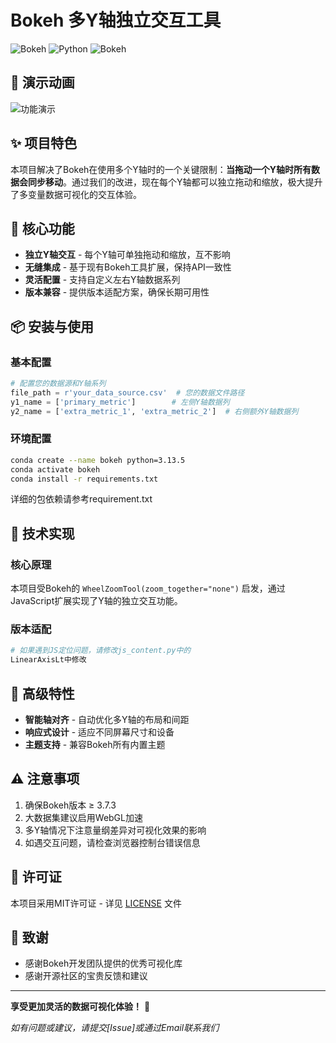 # Bokeh 多Y轴独立交互工具

![Bokeh](https://static.bokeh.org/logos/logotype.svg)
![Python](https://img.shields.io/badge/Python-3.13.5-blue.svg)
![Bokeh](https://img.shields.io/badge/Bokeh-3.7.3-orange.svg)

## 🎥 演示动画
![功能演示](example.gif)


## ✨ 项目特色

本项目解决了Bokeh在使用多个Y轴时的一个关键限制：**当拖动一个Y轴时所有数据会同步移动**。通过我们的改进，现在每个Y轴都可以独立拖动和缩放，极大提升了多变量数据可视化的交互体验。

## 🚀 核心功能

- **独立Y轴交互** - 每个Y轴可单独拖动和缩放，互不影响
- **无缝集成** - 基于现有Bokeh工具扩展，保持API一致性
- **灵活配置** - 支持自定义左右Y轴数据系列
- **版本兼容** - 提供版本适配方案，确保长期可用性

## 📦 安装与使用

### 基本配置

```python
# 配置您的数据源和Y轴系列
file_path = r'your_data_source.csv'  # 您的数据文件路径
y1_name = ['primary_metric']        # 左侧Y轴数据列
y2_name = ['extra_metric_1', 'extra_metric_2']  # 右侧额外Y轴数据列
```
### 环境配置
```bash
conda create --name bokeh python=3.13.5
conda activate bokeh
conda install -r requirements.txt
```
详细的包依赖请参考requirement.txt

## 🔧 技术实现

### 核心原理

本项目受Bokeh的 `WheelZoomTool(zoom_together="none")` 启发，通过JavaScript扩展实现了Y轴的独立交互功能。

### 版本适配

```python
# 如果遇到JS定位问题，请修改js_content.py中的
LinearAxisLt中修改
```

## 🌟 高级特性

- **智能轴对齐** - 自动优化多Y轴的布局和间距
- **响应式设计** - 适应不同屏幕尺寸和设备
- **主题支持** - 兼容Bokeh所有内置主题

## ⚠️ 注意事项

1. 确保Bokeh版本 ≥ 3.7.3
2. 大数据集建议启用WebGL加速
3. 多Y轴情况下注意量纲差异对可视化效果的影响
4. 如遇交互问题，请检查浏览器控制台错误信息


## 📄 许可证

本项目采用MIT许可证 - 详见 [LICENSE](LICENSE) 文件

## 🙏 致谢

- 感谢Bokeh开发团队提供的优秀可视化库
- 感谢开源社区的宝贵反馈和建议
---

**享受更加灵活的数据可视化体验！** 🎉

*如有问题或建议，请提交[Issue]或通过Email联系我们*



